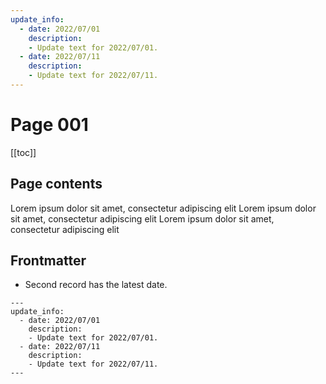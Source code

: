```yaml
---
update_info:
  - date: 2022/07/01
    description:
    - Update text for 2022/07/01.
  - date: 2022/07/11
    description:
    - Update text for 2022/07/11.
---
```

# Page 001


[[toc]]


## Page contents

Lorem ipsum dolor sit amet, consectetur adipiscing elit
Lorem ipsum dolor sit amet, consectetur adipiscing elit
Lorem ipsum dolor sit amet, consectetur adipiscing elit


## Frontmatter

- Second record has the latest date.

```
---
update_info:
  - date: 2022/07/01
    description:
    - Update text for 2022/07/01.
  - date: 2022/07/11
    description:
    - Update text for 2022/07/11.
---
```
